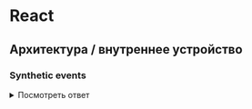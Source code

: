 # React

## Архитектура / внутреннее устройство

### Synthetic events
<details>
    <summary>Посмотреть ответ</summary>
    `SyntheticEvent` - это кроссплатформенная обертка над нативным `event` и полностью повторяет его функциональность (то есть можно использовать `stopPropagation/preventDefault` и другие классические методы).
    При использовании портала, данная обертка помогает перехватить события `event stage` и поднять его по Virtual DOM-у, а не по классическому.
</details>

